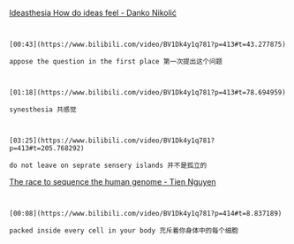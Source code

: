 
[Ideasthesia How do ideas feel - Danko Nikolić](https://www.bilibili.com/video/BV1Dk4y1q781?p=413)

```ad-note


[00:43](https://www.bilibili.com/video/BV1Dk4y1q781?p=413#t=43.277875)

appose the question in the first place 第一次提出这个问题

```

```ad-note


[01:18](https://www.bilibili.com/video/BV1Dk4y1q781?p=413#t=78.694959)

synesthesia 共感觉

```
```ad-note


[03:25](https://www.bilibili.com/video/BV1Dk4y1q781?p=413#t=205.768292)

do not leave on seprate sensery islands 并不是孤立的

```


[The race to sequence the human genome - Tien Nguyen](https://www.bilibili.com/video/BV1Dk4y1q781?p=414)

```ad-note


[00:08](https://www.bilibili.com/video/BV1Dk4y1q781?p=414#t=8.837189)

packed inside every cell in your body 充斥着你身体中的每个细胞

```


```ad-note



```
